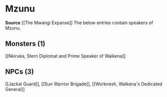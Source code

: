 ﻿---
id: '79'
name: Mzunu
rarity: Uncommon
source: '[[DATABASE/source/The Mwangi Expanse|The Mwangi Expanse]]'
trait:
- '[[DATABASE/trait/Uncommon|Uncommon]]'
type: Language

---
# Mzunu

**Source** [[The Mwangi Expanse]] 
The below entries contain speakers of Mzunu.

## Monsters (1)

[[Nkiruka, Stern Diplomat and Prime Speaker of Walkena]]

## NPCs (3)

[[Jackal Guard]], [[Sun Warrior Brigade]], [[Worknesh, Walkena's Dedicated General]]